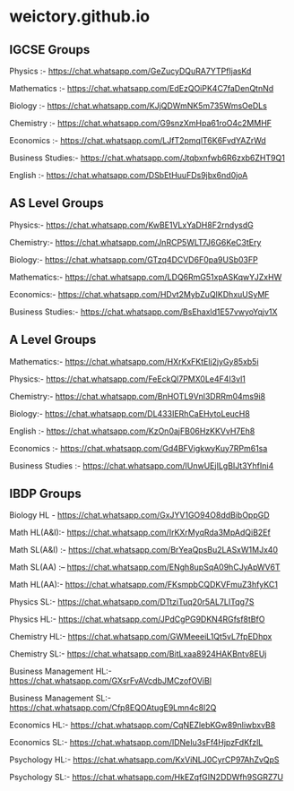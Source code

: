 # weictory.github.io

      

      
<h2 id="igcse-groups">IGCSE Groups</h2>

<p>Physics :- <a href="https://chat.whatsapp.com/GeZucyDQuRA7YTPfIjasKd">https://chat.whatsapp.com/GeZucyDQuRA7YTPfIjasKd</a></p>

<p>Mathematics :- <a href="https://chat.whatsapp.com/EdEzQOiPK4C7faDenQtnNd">https://chat.whatsapp.com/EdEzQOiPK4C7faDenQtnNd</a></p>

<p>Biology :- <a href="https://chat.whatsapp.com/KJjQDWmNK5m735WmsOeDLs">https://chat.whatsapp.com/KJjQDWmNK5m735WmsOeDLs</a></p>

<p>Chemistry :- <a href="https://chat.whatsapp.com/G9snzXmHpa61roO4c2MMHF">https://chat.whatsapp.com/G9snzXmHpa61roO4c2MMHF</a></p>

<p>Economics :- <a href="https://chat.whatsapp.com/LJfT2pmqlT6K6FvdYAZrWd">https://chat.whatsapp.com/LJfT2pmqlT6K6FvdYAZrWd</a></p>

<p>Business Studies:- <a href="https://chat.whatsapp.com/Jtqbxnfwb6R6zxb6ZHT9Q1">https://chat.whatsapp.com/Jtqbxnfwb6R6zxb6ZHT9Q1</a></p>

<p>English :- <a href="https://chat.whatsapp.com/DSbEtHuuFDs9jbx6nd0joA">https://chat.whatsapp.com/DSbEtHuuFDs9jbx6nd0joA</a></p>




<h2 id="as-level-groups">AS Level Groups</h2>

<p>Physics:- <a href="https://chat.whatsapp.com/KwBE1VLxYaDH8F2rndysdG">https://chat.whatsapp.com/KwBE1VLxYaDH8F2rndysdG</a></p>

<p>Chemistry:- <a href="https://chat.whatsapp.com/JnRCP5WLT7J6G6KeC3tEry">https://chat.whatsapp.com/JnRCP5WLT7J6G6KeC3tEry</a></p>

<p>Biology:- <a href="https://chat.whatsapp.com/GTzq4DCVD6F0pa9USb03FP">https://chat.whatsapp.com/GTzq4DCVD6F0pa9USb03FP</a></p>

<p>Mathematics:- <a href="https://chat.whatsapp.com/LDQ6RmG51xpASKqwYJZxHW">https://chat.whatsapp.com/LDQ6RmG51xpASKqwYJZxHW</a></p>

<p>Economics:- <a href="https://chat.whatsapp.com/HDvt2MybZuQIKDhxuUSyMF">https://chat.whatsapp.com/HDvt2MybZuQIKDhxuUSyMF</a></p>

<p>Business Studies:- <a href="https://chat.whatsapp.com/BsEhaxld1E57vwyoYqjv1X">https://chat.whatsapp.com/BsEhaxld1E57vwyoYqjv1X</a></p>


<h2 id="a-level-groups">A Level Groups</h2>

<p>Mathematics:- <a href="https://chat.whatsapp.com/HXrKxFKtElj2jyGy85xb5i">https://chat.whatsapp.com/HXrKxFKtElj2jyGy85xb5i</a></p>

<p>Physics:- <a href="https://chat.whatsapp.com/FeEckQl7PMX0Le4F4I3vl1">https://chat.whatsapp.com/FeEckQl7PMX0Le4F4I3vl1</a></p>

<p>Chemistry:- <a href="https://chat.whatsapp.com/BnHOTL9Vnl3DRRm04ms9i8">https://chat.whatsapp.com/BnHOTL9Vnl3DRRm04ms9i8</a></p>

<p>Biology:- <a href="https://chat.whatsapp.com/DL433IERhCaEHytoLeucH8">https://chat.whatsapp.com/DL433IERhCaEHytoLeucH8</a></p>


<p>English :- <a href="https://chat.whatsapp.com/KzOn0ajFB06HzKKVvH7Eh8">https://chat.whatsapp.com/KzOn0ajFB06HzKKVvH7Eh8</a></p>

<p>Economics :- <a href="https://chat.whatsapp.com/Gd4BFVigkwyKuy7RPm61sa">https://chat.whatsapp.com/Gd4BFVigkwyKuy7RPm61sa</a></p>

<p>Business Studies :- <a href="https://chat.whatsapp.com/IUnwUEjILgBIJt3YhfIni4">https://chat.whatsapp.com/IUnwUEjILgBIJt3YhfIni4</a></p>

<h2 id="ibdp-groups">IBDP Groups</h2>

<p>Biology HL - <a href="https://chat.whatsapp.com/GxJYV1GO94O8ddBibOppGD">https://chat.whatsapp.com/GxJYV1GO94O8ddBibOppGD</a></p>

<p>Math HL(A&amp;I):- <a href="https://chat.whatsapp.com/IrKXrMyqRda3MpAdQiB2Ef">https://chat.whatsapp.com/IrKXrMyqRda3MpAdQiB2Ef</a></p>

<p>Math SL(A&amp;I) :- <a href="https://chat.whatsapp.com/BrYeaQpsBu2LASxW1MJx40">https://chat.whatsapp.com/BrYeaQpsBu2LASxW1MJx40</a></p>

<p>Math SL(AA) :– <a href="https://chat.whatsapp.com/ENgh8upSqA09hCJyApWV6T">https://chat.whatsapp.com/ENgh8upSqA09hCJyApWV6T</a></p>

<p>Math HL(AA):-  <a href="https://chat.whatsapp.com/FKsmpbCQDKVFmuZ3hfyKC1">https://chat.whatsapp.com/FKsmpbCQDKVFmuZ3hfyKC1</a></p>

<p>Physics SL:- <a href="https://chat.whatsapp.com/DTtziTuq20r5AL7LITqg7S">https://chat.whatsapp.com/DTtziTuq20r5AL7LITqg7S</a></p>

<p>Physics HL:- <a href="https://chat.whatsapp.com/JPdCgPG9DKN4RGfsf8tBfO">https://chat.whatsapp.com/JPdCgPG9DKN4RGfsf8tBfO</a></p>

<p>Chemistry HL:- <a href="https://chat.whatsapp.com/GWMeeeiL1Qt5vL7fpEDhpx">https://chat.whatsapp.com/GWMeeeiL1Qt5vL7fpEDhpx</a></p>

<p>Chemistry SL:- <a href="https://chat.whatsapp.com/BitLxaa8924HAKBntv8EUj">https://chat.whatsapp.com/BitLxaa8924HAKBntv8EUj</a></p>

<p>Business Management HL:- <a href="https://chat.whatsapp.com/GXsrFvAVcdbJMCzofOViBl">https://chat.whatsapp.com/GXsrFvAVcdbJMCzofOViBl</a></p>

<p>Business Management SL:- <a href="https://chat.whatsapp.com/Cfp8EQOAtugE9Lmn4c8l2Q">https://chat.whatsapp.com/Cfp8EQOAtugE9Lmn4c8l2Q</a></p>

<p>Economics HL:- <a href="https://chat.whatsapp.com/CqNEZlebKGw89nliwbxvB8">https://chat.whatsapp.com/CqNEZlebKGw89nliwbxvB8</a></p>

<p>Economics SL:- <a href="https://chat.whatsapp.com/IDNeIu3sFf4HjpzFdKfzlL">https://chat.whatsapp.com/IDNeIu3sFf4HjpzFdKfzlL</a></p>

<p>Psychology HL:- <a href="https://chat.whatsapp.com/KxViNLJ0CyrCP97AhZvQpS">https://chat.whatsapp.com/KxViNLJ0CyrCP97AhZvQpS</a></p>

<p>Psychology SL:- <a href="https://chat.whatsapp.com/HkEZqfGIN2DDWfh9SGRZ7U">https://chat.whatsapp.com/HkEZqfGIN2DDWfh9SGRZ7U</a></p>









      
   
